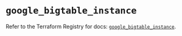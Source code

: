 # `google_bigtable_instance`

Refer to the Terraform Registry for docs: [`google_bigtable_instance`](https://registry.terraform.io/providers/hashicorp/google/6.22.0/docs/resources/bigtable_instance).
